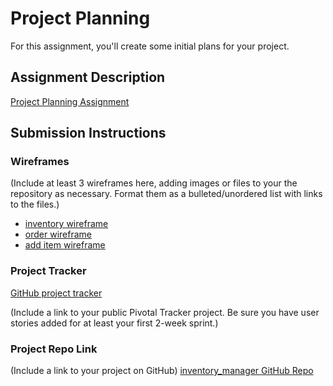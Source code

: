# Project Planning
For this assignment, you'll create some initial plans for your project.

## Assignment Description
[Project Planning Assignment](https://education.launchcode.org/liftoff/assignments/planning/)

## Submission Instructions

### Wireframes

(Include at least 3 wireframes here, adding images or files to your the repository as necessary. Format them as a bulleted/unordered list with links to the files.)

* [inventory wireframe](https://github.com/rdiel01/liftoff-assignments/blob/master/P3-Project_Planning/invetory_wireframe.pdf)
* [order wireframe](https://github.com/rdiel01/liftoff-assignments/blob/master/P3-Project_Planning/order_wireframe.pdf)
* [add item wireframe](https://github.com/rdiel01/liftoff-assignments/blob/master/P3-Project_Planning/add_wireframe.pdf)

### Project Tracker

[GitHub project tracker](https://github.com/rdiel01/liftoff-assignments/projects/1)

(Include a link to your public Pivotal Tracker project. Be sure you have user stories added for at least your first 2-week sprint.)

### Project Repo Link

(Include a link to your project on GitHub)
[inventory_manager GitHub Repo](https://github.com/rdiel01/inventory_manager)
